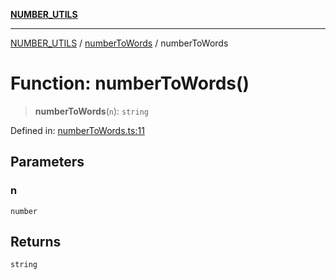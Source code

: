 [**NUMBER_UTILS**](../../README.md)

***

[NUMBER_UTILS](../../README.md) / [numberToWords](../README.md) / numberToWords

# Function: numberToWords()

> **numberToWords**(`n`): `string`

Defined in: [numberToWords.ts:11](https://github.com/dailker/everyutil/blob/88c583cdd8386be54599315f93f88880d20b94f3/src/number/numberToWords.ts#L11)

## Parameters

### n

`number`

## Returns

`string`
